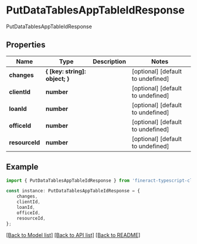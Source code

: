 # PutDataTablesAppTableIdResponse

PutDataTablesAppTableIdResponse

## Properties

Name | Type | Description | Notes
------------ | ------------- | ------------- | -------------
**changes** | **{ [key: string]: object; }** |  | [optional] [default to undefined]
**clientId** | **number** |  | [optional] [default to undefined]
**loanId** | **number** |  | [optional] [default to undefined]
**officeId** | **number** |  | [optional] [default to undefined]
**resourceId** | **number** |  | [optional] [default to undefined]

## Example

```typescript
import { PutDataTablesAppTableIdResponse } from 'fineract-typescript-client';

const instance: PutDataTablesAppTableIdResponse = {
    changes,
    clientId,
    loanId,
    officeId,
    resourceId,
};
```

[[Back to Model list]](../README.md#documentation-for-models) [[Back to API list]](../README.md#documentation-for-api-endpoints) [[Back to README]](../README.md)
